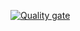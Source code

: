 [![Quality gate](https://sonarcloud.io/api/project_badges/quality_gate?project=lucashigor_Andor)](https://sonarcloud.io/summary/new_code?id=lucashigor_Andor)

